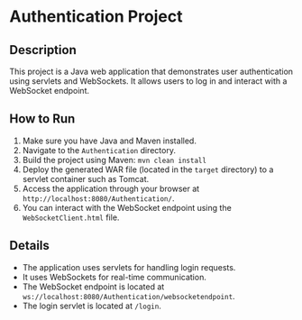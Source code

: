 # Authentication Project

## Description
This project is a Java web application that demonstrates user authentication using servlets and WebSockets. It allows users to log in and interact with a WebSocket endpoint.

## How to Run
1.  Make sure you have Java and Maven installed.
2.  Navigate to the `Authentication` directory.
3.  Build the project using Maven: `mvn clean install`
4.  Deploy the generated WAR file (located in the `target` directory) to a servlet container such as Tomcat.
5.  Access the application through your browser at `http://localhost:8080/Authentication/`.
6.  You can interact with the WebSocket endpoint using the `WebSocketClient.html` file.

## Details
-   The application uses servlets for handling login requests.
-   It uses WebSockets for real-time communication.
-   The WebSocket endpoint is located at `ws://localhost:8080/Authentication/websocketendpoint`.
-   The login servlet is located at `/login`.

